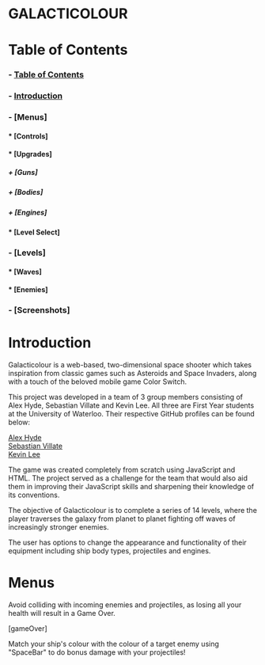 # GALACTICOLOUR

# Table of Contents

### - [Table of Contents](#table-of-contents)
### - [Introduction](#introduction)
### - [Menus]
####  * [Controls]
####  * [Upgrades]
#####   + [Guns]
#####   + [Bodies]
#####   + [Engines]
####  * [Level Select]
### - [Levels]
####  * [Waves]
####  * [Enemies]
### - [Screenshots]

# Introduction

<p>Galacticolour is a web-based, two-dimensional space shooter which takes inspiration from classic
games such as Asteroids and Space Invaders, along with a touch of the beloved mobile game Color Switch.</p>

<p>This project was developed in a team of 3 group members consisting of Alex Hyde, Sebastian Villate and Kevin Lee.
All three are First Year students at the University of Waterloo. Their respective GitHub profiles can be found below:</p>

[Alex Hyde](https://github.com/Alex-Hyde)<br>
[Sebastian Villate](https://github.com/Sebvillate)<br>
[Kevin Lee](https://github.com/keeinlev)<br>

<p>The game was created completely from scratch using JavaScript and HTML. The project served as a challenge for the 
team that would also aid them in improving their JavaScript skills and sharpening their knowledge of its conventions.</p>

<p>The objective of Galacticolour is to complete a series of 14 levels, where the player traverses the galaxy from 
planet to planet fighting off waves of increasingly stronger enemies.</p>

<p>The user has options to change the appearance and functionality of their equipment including ship body types, projectiles
and engines. </p>


# Menus

<p>Avoid colliding with incoming enemies and projectiles, as losing all your health will result in a Game Over.</p>

[gameOver]

<p>Match your ship's colour with the colour of a target enemy using "SpaceBar" to do bonus damage with your projectiles!</p>